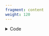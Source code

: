 ```yaml
---
fragment: content
weight: 120
---
```


<details><summary>Code</summary>
```
+++
fragment = "copyright"
#disabled = true
date = "2016-09-07"
weight = 110
background = "secondary"

copyright = "" # default: Copyright $Year .Site.params.name
attribution = true # enable attribution by setting it to true
+++
```
</details>
